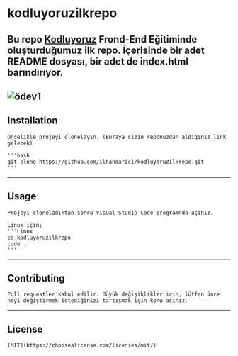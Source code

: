 # kodluyoruzilkrepo

Bu repo [Kodluyoruz](https://www.kodluyoruz.org) Frond-End Eğitiminde oluşturduğumuz ilk repo. İçerisinde bir adet README dosyası, bir adet de index.html barındırıyor.
----------------------------------------------------------------------------------------------------
![ödev1](https://github.com/user-attachments/assets/5695aeaf-53a2-493b-b357-31f73df9bca8)
----------------------------------------------------------------------------------------------------

## Installation

    Öncelikle projeyi clonelayın. (Buraya sizin reponuzdan aldığınız link gelecek)

    '''bash 
    git clone https://github.com/ilhandarici/kodluyoruzilkrepo.git
    '''
--------------------------------------------------------------------------------------------------------------------------------------------------------------------------------------------------------
## Usage 

    Projeyi cloneladıktan sonra Visual Studio Code programnda açınız.

    Linux için;
    '''Linux
    cd kodluyoruzilkrepo
    code .
    '''
--------------------------------------------------------------------------------------------------------------------------------------------------------------------------------------------------------
## Contributing
    Pull requestler kabul edilir. Büyük değişiklikler için, lütfen önce neyi değiştirmek istediğinizi tartışmak için konu açınız.
--------------------------------------------------------------------------------------------------------------------------------------------------------------------------------------------------------
## License 
    [MIT](https://choosealicense.com/licenses/mit/)